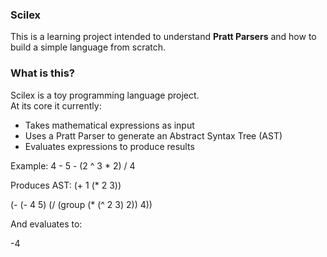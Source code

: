 ### Scilex

This is a learning project intended to understand **Pratt Parsers** and how to build a simple language from scratch.



###  What is this?
Scilex is a toy programming language project.  
At its core it currently:
- Takes mathematical expressions as input
- Uses a Pratt Parser to generate an Abstract Syntax Tree (AST)
- Evaluates expressions to produce results

Example: 4 - 5 - (2 ^ 3 * 2) / 4

Produces AST: (+ 1 (* 2 3))

(- (- 4 5) (/ (group (* (^ 2 3) 2)) 4))

And evaluates to:

-4
